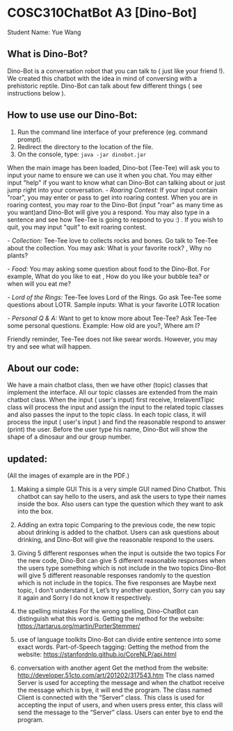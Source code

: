 ﻿# COSC310ChatBot A3 [Dino-Bot]
Student Name: Yue Wang

## What is Dino-Bot?
Dino-Bot is a conversation robot that you can talk to ( just like your friend !). We created this chatbot with the idea in mind of conversing with a prehistoric reptile.
Dino-Bot can talk about few different things ( see instructions below ). 

## How to use use our Dino-Bot:
1. Run the command line interface of your preference (eg. command prompt).
2. Redirect the directory to the location of the file.
3. On the console, type: `java -jar dinobot.jar`

When the main image has been loaded,  Dino-bot (Tee-Tee) will ask you to input your name to ensure we can use it when you chat.
You may either input "help" if you want to know what can Dino-Bot can talking about or just jump right into your conversation.
*- Roaring Contest:*
	If your input contain "roar", you may enter or pass to get into roaring contest. 
	When you are in roaring contest, you may roar to the Dino-Bot (input "roar" as many time as you want)and Dino-Bot will give you a respond. You may also type in a sentence and see how Tee-Tee is going to respond to you :) . 
	If you wish to quit, you may input "quit" to exit roaring contest.

*- Collection:*
	Tee-Tee love to collects rocks and bones. Go talk to Tee-Tee about the collection. 
	You may ask: What is your favorite rock? , Why no plants?

*- Food:* 
	You may asking some question about food to the Dino-Bot. 
	For example, What do you like to eat , How do you like your bubble tea? or when will you eat me?   

*- Lord of the Rings:*
	Tee-Tee	loves Lord of the Rings. Go ask Tee-Tee some questions about LOTR.
	Sample inputs: What is your favorite LOTR location

*- Personal Q & A:*
	Want to get to know more about Tee-Tee? Ask Tee-Tee some personal questions.
	Example: How old are you?, Where am I? 
	
Friendly reminder, Tee-Tee does not like swear words. However, you may try and see what will happen.  

## About our code:
We have a main chatbot class, then we have other (topic) classes that implement the interface. All our topic classes are extended from the main chatbot class. When the input ( user's input) first receive, IrrelaventTipic class will process the input and assign the input to the related topic classes and also passes the input to the topic class. In each topic class, it will process the input ( user's input ) and find the reasonable respond to answer (print) the user. 
Before the user type his name, Dino-Bot will show the shape of a dinosaur and our group number.


## updated:
(All the images of example are in the PDF.)
1. Making a simple GUI
This is a very simple GUI named Dino Chatbot. This chatbot can say hello to the users, and ask the users to type their names inside the box. Also users can type the question which they want to ask into the box.
 
2. Adding an extra topic
Comparing to the previous code, the new topic about drinking is added to the chatbot. Users can ask questions about drinking, and Dino-Bot will give the reasonable respond to the users.

3. Giving 5 different responses when the input is outside the two topics
For the new code, Dino-Bot can give 5 different reasonable responses when the users type something which is not include in the two topics
Dino-Bot will give 5 different reasonable responses randomly to the question which is not include in the topics. The five responses are Maybe next topic, I don’t understand it, Let’s try another question, Sorry can you say it again and Sorry I do not know it respectively.

4. the spelling mistakes
For the wrong spelling, Dino-ChatBot can distinguish what this word is. 
Getting the method for the website: https://tartarus.org/martin/PorterStemmer/

5. use of language toolkits
Dino-Bot can divide entire sentence into some exact words.
Part-of-Speech tagging: Getting the method from the website: https://stanfordnlp.github.io/CoreNLP/api.html

6. conversation with another agent
Get the method from the website: http://developer.51cto.com/art/201202/317543.htm
The class named Server is used for accepting the message and when the chatbot receive the message which is bye, it will end the program.
The class named Client is connected with the “Server” class. This class is used for accepting the input of users, and when users press enter, this class will send the message to the “Server” class. Users can enter bye to end the program.




















